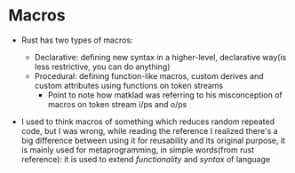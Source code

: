 # Macros

- Rust has two types of macros:

  - Declarative: defining new syntax in a higher-level, declarative way(is less restrictive, you can do anything)
  - Procedural: defining function-like macros, custom derives and custom attributes using functions on token streams
    - Point to note how matklad was referring to his misconception of macros on token stream i/ps and o/ps

- I used to think macros of something which reduces random repeated code, but I was wrong, while reading the reference I realized there's a big difference between using it for reusability and its original purpose, it is mainly used for metaprogramming, in simple words(from rust reference): it is used to extend _*functionality*_ and _syntax_ of language
